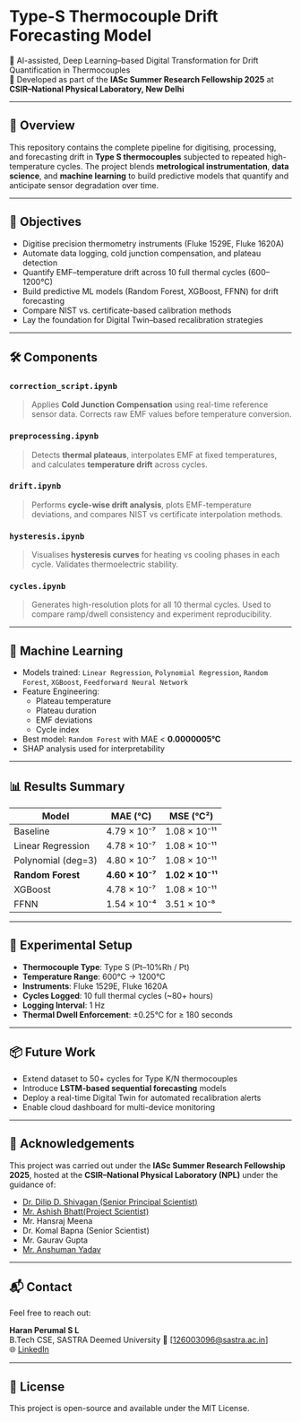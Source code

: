 # Type-S Thermocouple Drift Forecasting Model

🚀 AI-assisted, Deep Learning–based Digital Transformation for Drift Quantification in Thermocouples  
📍 Developed as part of the **IASc Summer Research Fellowship 2025** at **CSIR–National Physical Laboratory, New Delhi**

---

## 📌 Overview

This repository contains the complete pipeline for digitising, processing, and forecasting drift in **Type S thermocouples** subjected to repeated high-temperature cycles. The project blends **metrological instrumentation**, **data science**, and **machine learning** to build predictive models that quantify and anticipate sensor degradation over time.

---

## 🎯 Objectives

- Digitise precision thermometry instruments (Fluke 1529E, Fluke 1620A)
- Automate data logging, cold junction compensation, and plateau detection
- Quantify EMF–temperature drift across 10 full thermal cycles (600–1200°C)
- Build predictive ML models (Random Forest, XGBoost, FFNN) for drift forecasting
- Compare NIST vs. certificate-based calibration methods
- Lay the foundation for Digital Twin–based recalibration strategies

---

## 🛠️ Components

### `correction_script.ipynb`
> Applies **Cold Junction Compensation** using real-time reference sensor data. Corrects raw EMF values before temperature conversion.

### `preprocessing.ipynb`
> Detects **thermal plateaus**, interpolates EMF at fixed temperatures, and calculates **temperature drift** across cycles.

### `drift.ipynb`
> Performs **cycle-wise drift analysis**, plots EMF-temperature deviations, and compares NIST vs certificate interpolation methods.

### `hysteresis.ipynb`
> Visualises **hysteresis curves** for heating vs cooling phases in each cycle. Validates thermoelectric stability.

### `cycles.ipynb`
> Generates high-resolution plots for all 10 thermal cycles. Used to compare ramp/dwell consistency and experiment reproducibility.

---

## 🤖 Machine Learning

- Models trained: `Linear Regression`, `Polynomial Regression`, `Random Forest`, `XGBoost`, `Feedforward Neural Network`
- Feature Engineering:
  - Plateau temperature
  - Plateau duration
  - EMF deviations
  - Cycle index
- Best model: `Random Forest` with MAE < **0.0000005°C**
- SHAP analysis used for interpretability

---

## 📊 Results Summary

| Model                | MAE (°C)        | MSE (°C²)       |
|---------------------|-----------------|-----------------|
| Baseline            | 4.79 × 10⁻⁷     | 1.08 × 10⁻¹¹    |
| Linear Regression   | 4.78 × 10⁻⁷     | 1.08 × 10⁻¹¹    |
| Polynomial (deg=3)  | 4.80 × 10⁻⁷     | 1.08 × 10⁻¹¹    |
| **Random Forest**   | **4.60 × 10⁻⁷** | **1.02 × 10⁻¹¹**|
| XGBoost             | 4.78 × 10⁻⁷     | 1.08 × 10⁻¹¹    |
| FFNN                | 1.54 × 10⁻⁴     | 3.51 × 10⁻⁸     |

---

## 🔬 Experimental Setup

- **Thermocouple Type**: Type S (Pt–10%Rh / Pt)
- **Temperature Range**: 600°C → 1200°C
- **Instruments**: Fluke 1529E, Fluke 1620A
- **Cycles Logged**: 10 full thermal cycles (~80+ hours)
- **Logging Interval**: 1 Hz
- **Thermal Dwell Enforcement**: ±0.25°C for ≥ 180 seconds

---

## 📦 Future Work

- Extend dataset to 50+ cycles for Type K/N thermocouples
- Introduce **LSTM-based sequential forecasting** models
- Deploy a real-time Digital Twin for automated recalibration alerts
- Enable cloud dashboard for multi-device monitoring

---

## 📄 Acknowledgements

This project was carried out under the **IASc Summer Research Fellowship 2025**, hosted at the **CSIR–National Physical Laboratory (NPL)** under the guidance of:

- [Dr. Dilip D. Shivagan (Senior Principal Scientist)](https://www.linkedin.com/in/dilip-shivagan-90774352)
- [Mr. Ashish Bhatt(Project Scientist)](https://www.linkedin.com/in/ashish-bhatt-0889a9356)
- Mr. Hansraj Meena
- Dr. Komal Bapna (Senior Scientist)
- Mr. Gaurav Gupta
- [Mr. Anshuman Yadav](https://www.linkedin.com/in/anshuman-yadav-343022333)

---

## 📬 Contact

Feel free to reach out:

**Haran Perumal S L**  
B.Tech CSE, SASTRA Deemed University
📧 [126003096@sastra.ac.in]  
🌐 [LinkedIn](linkedin.com/in/haran-perumal-988513203/)

---

## 📜 License

This project is open-source and available under the MIT License.
